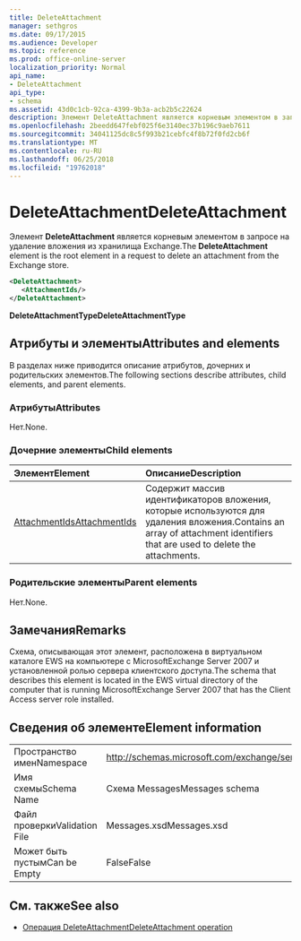 ```yaml
---
title: DeleteAttachment
manager: sethgros
ms.date: 09/17/2015
ms.audience: Developer
ms.topic: reference
ms.prod: office-online-server
localization_priority: Normal
api_name:
- DeleteAttachment
api_type:
- schema
ms.assetid: 43d0c1cb-92ca-4399-9b3a-acb2b5c22624
description: Элемент DeleteAttachment является корневым элементом в запросе на удаление вложения из хранилища Exchange.
ms.openlocfilehash: 2beedd647febf025f6e3140ec37b196c9aeb7611
ms.sourcegitcommit: 34041125dc8c5f993b21cebfc4f8b72f0fd2cb6f
ms.translationtype: MT
ms.contentlocale: ru-RU
ms.lasthandoff: 06/25/2018
ms.locfileid: "19762018"
---
```

# <a name="deleteattachment"></a><span data-ttu-id="68058-103">DeleteAttachment</span><span class="sxs-lookup"><span data-stu-id="68058-103">DeleteAttachment</span></span>

<span data-ttu-id="68058-104">Элемент **DeleteAttachment** является корневым элементом в запросе на удаление вложения из хранилища Exchange.</span><span class="sxs-lookup"><span data-stu-id="68058-104">The **DeleteAttachment** element is the root element in a request to delete an attachment from the Exchange store.</span></span> 
  
```xml
<DeleteAttachment>
   <AttachmentIds/>
</DeleteAttachment>
```

<span data-ttu-id="68058-105">**DeleteAttachmentType**</span><span class="sxs-lookup"><span data-stu-id="68058-105">**DeleteAttachmentType**</span></span>

## <a name="attributes-and-elements"></a><span data-ttu-id="68058-106">Атрибуты и элементы</span><span class="sxs-lookup"><span data-stu-id="68058-106">Attributes and elements</span></span>

<span data-ttu-id="68058-107">В разделах ниже приводится описание атрибутов, дочерних и родительских элементов.</span><span class="sxs-lookup"><span data-stu-id="68058-107">The following sections describe attributes, child elements, and parent elements.</span></span>
  
### <a name="attributes"></a><span data-ttu-id="68058-108">Атрибуты</span><span class="sxs-lookup"><span data-stu-id="68058-108">Attributes</span></span>

<span data-ttu-id="68058-109">Нет.</span><span class="sxs-lookup"><span data-stu-id="68058-109">None.</span></span>
  
### <a name="child-elements"></a><span data-ttu-id="68058-110">Дочерние элементы</span><span class="sxs-lookup"><span data-stu-id="68058-110">Child elements</span></span>

|<span data-ttu-id="68058-111">**Элемент**</span><span class="sxs-lookup"><span data-stu-id="68058-111">**Element**</span></span>|<span data-ttu-id="68058-112">**Описание**</span><span class="sxs-lookup"><span data-stu-id="68058-112">**Description**</span></span>|
|:-----|:-----|
|[<span data-ttu-id="68058-113">AttachmentIds</span><span class="sxs-lookup"><span data-stu-id="68058-113">AttachmentIds</span></span>](attachmentids.md) <br/> |<span data-ttu-id="68058-114">Содержит массив идентификаторов вложения, которые используются для удаления вложения.</span><span class="sxs-lookup"><span data-stu-id="68058-114">Contains an array of attachment identifiers that are used to delete the attachments.</span></span>  <br/> |
   
### <a name="parent-elements"></a><span data-ttu-id="68058-115">Родительские элементы</span><span class="sxs-lookup"><span data-stu-id="68058-115">Parent elements</span></span>

<span data-ttu-id="68058-116">Нет.</span><span class="sxs-lookup"><span data-stu-id="68058-116">None.</span></span>
  
## <a name="remarks"></a><span data-ttu-id="68058-117">Замечания</span><span class="sxs-lookup"><span data-stu-id="68058-117">Remarks</span></span>

<span data-ttu-id="68058-118">Схема, описывающая этот элемент, расположена в виртуальном каталоге EWS на компьютере с MicrosoftExchange Server 2007 и установленной ролью сервера клиентского доступа.</span><span class="sxs-lookup"><span data-stu-id="68058-118">The schema that describes this element is located in the EWS virtual directory of the computer that is running MicrosoftExchange Server 2007 that has the Client Access server role installed.</span></span>
  
## <a name="element-information"></a><span data-ttu-id="68058-119">Сведения об элементе</span><span class="sxs-lookup"><span data-stu-id="68058-119">Element information</span></span>

|||
|:-----|:-----|
|<span data-ttu-id="68058-120">Пространство имен</span><span class="sxs-lookup"><span data-stu-id="68058-120">Namespace</span></span>  <br/> |http://schemas.microsoft.com/exchange/services/2006/messages  <br/> |
|<span data-ttu-id="68058-121">Имя схемы</span><span class="sxs-lookup"><span data-stu-id="68058-121">Schema Name</span></span>  <br/> |<span data-ttu-id="68058-122">Схема Messages</span><span class="sxs-lookup"><span data-stu-id="68058-122">Messages schema</span></span>  <br/> |
|<span data-ttu-id="68058-123">Файл проверки</span><span class="sxs-lookup"><span data-stu-id="68058-123">Validation File</span></span>  <br/> |<span data-ttu-id="68058-124">Messages.xsd</span><span class="sxs-lookup"><span data-stu-id="68058-124">Messages.xsd</span></span>  <br/> |
|<span data-ttu-id="68058-125">Может быть пустым</span><span class="sxs-lookup"><span data-stu-id="68058-125">Can be Empty</span></span>  <br/> |<span data-ttu-id="68058-126">False</span><span class="sxs-lookup"><span data-stu-id="68058-126">False</span></span>  <br/> |
   
## <a name="see-also"></a><span data-ttu-id="68058-127">См. также</span><span class="sxs-lookup"><span data-stu-id="68058-127">See also</span></span>

- [<span data-ttu-id="68058-128">Операция DeleteAttachment</span><span class="sxs-lookup"><span data-stu-id="68058-128">DeleteAttachment operation</span></span>](deleteattachment-operation.md)

